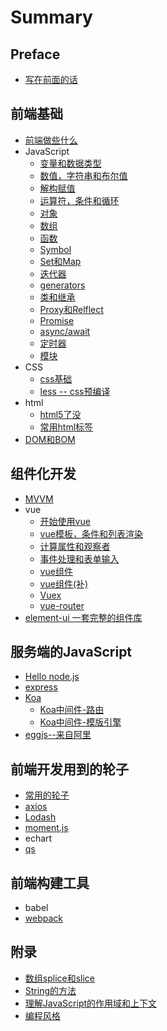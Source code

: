 # Summary

## Preface
* [写在前面的话](README.md)

## 前端基础
* [前端做些什么](chapter1.md)
* JavaScript
    * [变量和数据类型](javascriptru-ge-men/bian-liang-he-shu-ju-lei-xing.md)
    * [数值，字符串和布尔值](javascriptru-ge-men/shu-zhi-he-zi-fu-chuan.md)
    * [解构赋值](javascriptru-ge-men/jie-gou-fu-zhi.md)
    * [运算符，条件和循环](javascriptru-ge-men/tiao-jian-he-xun-huan.md)
    * [对象](javascriptru-ge-men/dui-xiang.md)
    * [数组](javascriptru-ge-men/shu-zu.md)
    * [函数](javascriptru-ge-men/han-shu.md)
    * [Symbol](javascriptru-ge-men/symbo.md)
    * [Set和Map](javascriptru-ge-men/sethe-map.md)
    * [迭代器](javascriptru-ge-men/iterator.md)
    * [generators](javascriptru-ge-men/generators.md)
    * [类和继承](javascriptru-ge-men/lei.md)
    * [Proxy和Relflect](javascriptru-ge-men/proxyhe-relflect.md)
    * [Promise](javascriptru-ge-men/promise.md)
    * [async/await](javascriptru-ge-men/asyncawait.md)
    * [定时器](javascriptru-ge-men/ding-shi-qi.md)
    * [模块](javascriptru-ge-men/mo-kuai.md)
* CSS
    * [css基础](css/cssji-chu.md)
    * [less -- css预编译](css/less-cssyu-bian-yi.md)
* html
    * [html5了没](chapter1/html/html5le-mei.md)
    * [常用html标签](chapter1/html/chang-yong-html-biao-qian.md)
* [DOM和BOM](domhe-bom.md)

## 组件化开发
* [MVVM](zu-jian-hua-kai-fa/mvkai-fa.md)
* vue
    * [开始使用vue](zu-jian-hua-kai-fa/vueji-chu/kai-shi-shi-yong-vue.md)
    * [vue模板，条件和列表渲染](zu-jian-hua-kai-fa/vueji-chu/template-condition-list.md)
    * [计算属性和观察者](zu-jian-hua-kai-fa/vueji-chu/computed-watch.md)
    * [事件处理和表单输入](zu-jian-hua-kai-fa/vueji-chu/event-form.md)
    * [vue组件](zu-jian-hua-kai-fa/vueji-chu/vue-components.md)
    * [vue组件(补)](zu-jian-hua-kai-fa/vueji-chu/vue-components-append.md)
    * [Vuex](zu-jian-hua-kai-fa/vueji-chu/vuex.md)
    * [vue-router](zu-jian-hua-kai-fa/vueji-chu/vue-router.md)
* [element-ui 一套完整的组件库](zu-jian-hua-kai-fa/element-ui.md)

## 服务端的JavaScript
* [Hello node.js](javascriptye-ke-yi-xie-fu-wu-duan/nodejsle-mei.md)
* [express](javascriptye-ke-yi-xie-fu-wu-duan/express.md)
* [Koa](javascriptye-ke-yi-xie-fu-wu-duan/koajs.md)
    * [Koa中间件-路由](javascriptye-ke-yi-xie-fu-wu-duan/koa-middleware-router.md)
    * [Koa中间件-模版引擎](javascriptye-ke-yi-xie-fu-wu-duan/koa-middleware-view.md)
* [eggjs--来自阿里](javascriptye-ke-yi-xie-fu-wu-duan/eggjslai-zi-a-li.md)

## 前端开发用到的轮子
* [常用的轮子](qian-duan-kai-fa-yong-dao-de-lun-zi/chang-yong-de-lun-zi.md)
* [axios](qian-duan-kai-fa-yong-dao-de-lun-zi/axios.md)
* [Lodash](qian-duan-kai-fa-yong-dao-de-lun-zi/lodash.md)
* [moment.js](qian-duan-kai-fa-yong-dao-de-lun-zi/momentjs.md)
* echart
* [qs](qian-duan-kai-fa-yong-dao-de-lun-zi/qs.md)

## 前端构建工具
* babel
* [webpack](qian-duan-gou-jian-gong-ju/webpack.md)

## 附录
* [数组splice和slice](appendix/spliceAndSlice.md)
* [String的方法](appendix/string-method.md)
* [理解JavaScript的作用域和上下文](appendix/contextAndScope.md)
* [编程风格](appendix/coding-style.md)

